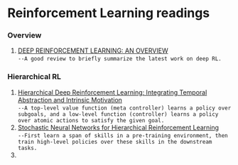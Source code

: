 # Reinforcement Learning readings


### Overview
1. [DEEP REINFORCEMENT LEARNING: AN OVERVIEW](https://arxiv.org/pdf/1701.07274.pdf)<br/>
`--A good review to briefly summarize the latest work on deep RL.`


### Hierarchical RL
1. [Hierarchical Deep Reinforcement Learning: Integrating Temporal Abstraction and Intrinsic Motivation](https://arxiv.org/abs/1604.06057)<br/>
`--A top-level value function (meta controller) learns a policy over subgoals, and a low-level function (controller) learns a policy over atomic actions to satisfy the given goal.`
2. [Stochastic Neural Networks for Hierarchical Reinforcement Learning](https://openreview.net/pdf?id=B1oK8aoxe)<br/>
`--First learn a span of skills in a pre-training environment, then train high-level policies over these skills in the downstream tasks.`
3. 